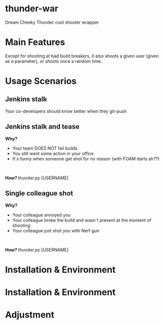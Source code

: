 # thunder-war
Dream Cheeky Thunder cool shooter wrapper

# Main Features
Except for shooting at bad build breakers, it also shoots a given user (given as a parameter), or shoots once a random time.

# Usage Scenarios
## Jenkins stalk
Your co-developers should know better when they git-push

## Jenkins stalk and tease
<b> Why? </b> 
* Your team DOES NOT fail builds
* You still want some action in your office
* It`s funny when someone get shot for no reason (with FOAM darts ah??)
<br>

<b> How? </b> 
thunder.py [USERNAME]

## Single colleague shot
<b> Why? </b> 
* Your colleague annoyed you
* Your colleague broke the build and wasn`t present at the moment of shooting
* Your colleague just shot you with Nerf gun
<br>

<b> How? </b> 
thunder.py [USERNAME]

# Installation & Environment


# Installation & Environment

# Adjustment


